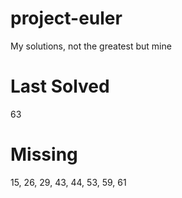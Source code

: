 # project-euler

My solutions, not the greatest but mine

# Last Solved

63

# Missing

15, 26, 29, 43, 44, 53, 59, 61

